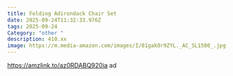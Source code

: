 ```yaml
---
title: Folding Adirondack Chair Set
date: 2025-09-24T11:32:33.976Z
tags: 2025-09-24
Category: "other "
description: 410.xx
image: https://m.media-amazon.com/images/I/81gakOr9ZYL._AC_SL1500_.jpg
---
```

https://amzlink.to/az0RDABQ920ia  ad